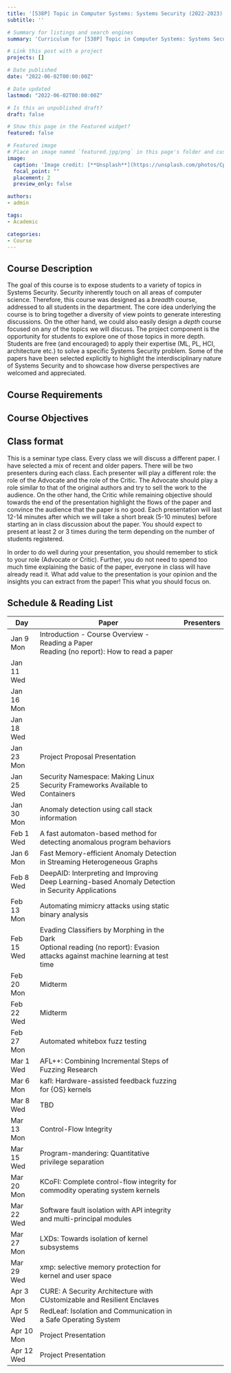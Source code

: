 ```yaml
---
title: '[538P] Topic in Computer Systems: Systems Security (2022-2023)'
subtitle: ''

# Summary for listings and search engines
summary: 'Curriculum for [538P] Topic in Computer Systems: Systems Security (2022-2023).'

# Link this post with a project
projects: []

# Date published
date: "2022-06-02T00:00:00Z"

# Date updated
lastmod: "2022-06-02T00:00:00Z"

# Is this an unpublished draft?
draft: false

# Show this page in the Featured widget?
featured: false

# Featured image
# Place an image named `featured.jpg/png` in this page's folder and customize its options here.
image:
  caption: 'Image credit: [**Unsplash**](https://unsplash.com/photos/CpkOjOcXdUY)'
  focal_point: ""
  placement: 2
  preview_only: false

authors:
- admin

tags:
- Academic

categories:
- Course
---
```


## Course Description

The goal of this course is to expose students to a variety of topics in Systems Security.
Security inherently touch on all areas of computer science.
Therefore, this course was designed as a *breadth* course, addressed to all students in the department.
The core idea underlying the course is to bring together a diversity of view points to generate interesting discussions.
On the other hand, we could also easily design a *depth* course focused on any of the topics we will discuss.
The project component is the opportunity for students to explore one of those topics in more depth.
Students are free (and encouraged) to apply their expertise (ML, PL, HCI, architecture etc.) to solve a specific Systems Security problem.
Some of the papers have been selected explicitly to highlight the interdisciplinary nature of Systems Security and to showcase
how diverse perspectives are welcomed and appreciated.

## Course Requirements



## Course Objectives

## Class format

This is a seminar type class.
Every class we will discuss a different paper.
I have selected a mix of recent and older papers.
There will be two presenters during each class.
Each presenter will play a different role: the role of the Advocate and the role of the Critic.
The Advocate should play a role similar to that of the original authors and try to sell the work to the audience.
On the other hand, the Critic while remaining objective should towards the end of the presentation highlight the flows of the paper and convince the audience that the paper is no good.
Each presentation will last 12-14 minutes after which we will take a short break (5-10 minutes) before starting an in class discussion about the paper.
You should expect to present at least 2 or 3 times during the term depending on the number of students registered.

In order to do well during your presentation, you should remember to stick to your role (Advocate or Critic).
Further, you do not need to spend too much time explaining the basic of the paper, everyone in class will have already read it.
What add value to the presentation is your opinion and the insights you can extract from the paper! This what you should focus on.

## Schedule & Reading List

| Day  | Paper  | Presenters  |
|------------|--------|------------|
| Jan 9 Mon  | Introduction - Course Overview - Reading a Paper <br/> Reading (no report): How to read a paper  |   |
| Jan 11 Wed |   |   |
| Jan 16 Mon  |  |   |
| Jan 18 Wed |  |   |
| Jan 23 Mon  | Project Proposal Presentation |   |
| Jan 25 Wed | Security Namespace: Making Linux Security Frameworks Available to Containers |   |
| Jan 30 Mon  | Anomaly detection using call stack information |   |
| Feb 1 Wed | A fast automaton-based method for detecting anomalous program behaviors |
| Jan 6 Mon  | Fast Memory-efficient Anomaly Detection in Streaming Heterogeneous Graphs |   |
| Feb 8 Wed | DeepAID: Interpreting and Improving Deep Learning-based Anomaly Detection in Security Applications |   |
| Feb 13 Mon  | Automating mimicry attacks using static binary analysis |   |
| Feb 15 Wed | Evading Classifiers by Morphing in the Dark <br />Optional reading (no report): Evasion attacks against machine learning at test time |   |
| Feb 20 Mon  | Midterm  |   |
| Feb 22 Wed | Midterm  |   |
| Feb 27 Mon  | Automated whitebox fuzz testing |   |
| Mar 1 Wed | AFL++: Combining Incremental Steps of Fuzzing Research |   |
| Mar 6 Mon  | kafl: Hardware-assisted feedback fuzzing for {OS} kernels |   |
| Mar 8 Wed | TBD |   |
| Mar 13 Mon  | Control-Flow Integrity |   |
| Mar 15 Wed | Program-mandering: Quantitative privilege separation |   |
| Mar 20 Mon  | KCoFI: Complete control-flow integrity for commodity operating system kernels |   |
| Mar 22 Wed | Software fault isolation with API integrity and multi-principal modules |   |
| Mar 27 Mon  | LXDs: Towards isolation of kernel subsystems |   |
| Mar 29 Wed | xmp: selective memory protection for kernel and user space |   |
| Apr 3 Mon  | CURE: A Security Architecture with CUstomizable and Resilient Enclaves |   |
| Apr 5 Wed | RedLeaf: Isolation and Communication in a Safe Operating System |   |
| Apr 10 Mon  | Project Presentation |   |
| Apr 12 Wed | Project Presentation |   |
